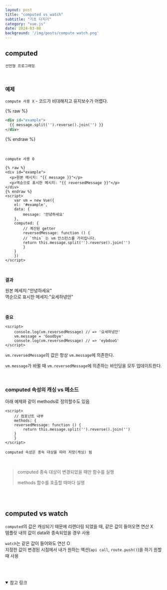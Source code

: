 ```yaml
---
layout: post
title: "computed vs watch"
subtitle: "기초 다지기"
category: "vue.js"
date: 2024-03-08
background: '/img/posts/compute watch.png'
---
```



## computed
`선언형 프로그래밍`

<br>

### 예제


`compute 사용 X` - 코드가 비대해지고 유지보수가 어렵다.

{% raw %}
```html
<div id="example">
  {{ message.split('').reverse().join('') }}
</div>
```
{% endraw %}

<br>

`compute 사용 O`

```vue
{% raw %}
<div id="example">
  <p>원본 메시지: "{{ message }}"</p>
  <p>역순으로 표시한 메시지: "{{ reversedMessage }}"</p>
</div>
{% endraw %}
<script>
    var vm = new Vue({
    el: '#example',
    data: {
        message: '안녕하세요'
    },
    computed: {
        // 계산된 getter
        reversedMessage: function () {
        // `this` 는 vm 인스턴스를 가리킵니다.
        return this.message.split('').reverse().join('')
        }
    }
    })
</script>
```

<br>

**결과**

원본 메세지:"안녕하세요" <br>
역순으로 표시한 메세지:"요세하녕안"

<br>

**중요**

```vue
<script>
    console.log(vm.reversedMessage) // => '요세하녕안'
    vm.message = 'Goodbye'
    console.log(vm.reversedMessage) // => 'eybdooG'
</script>
```

`vm.reversedMessage`의 값은 항상 `vm.message`에 의존한다.

`vm.message`가 바뀔 때 `vm.reversedMessage`에 의존하는 바인딩을 모두 업데이트한다.

<br>

### computed 속성의 캐싱 vs 메소드

아래 예제와 같이 methods로 정의할수도 있음

```vue
<script>
    // 컴포넌트 내부
    methods: {
    reversedMessage: function () {
        return this.message.split('').reverse().join('')
    }
    }
</script>
```

`computed 속성은 종속 대상을 따라 저장(캐싱) 됨`

<br>

> computed 종속 대상이 변경되었을 때만 함수를 실행
> 
> methods 함수를 호출할 때마다 실행

<br>
<br>

## computed vs watch

`computed`의 값은 캐싱되기 때문에 리렌더링 되었을 때, 같은 값이 들어오면 연산 X<br>
템플릿 내의 값이 data와 종속되었을 경우 사용

`watch`는 같은 값이 들어와도 연산 O<br>
지정한 값이 변경된 시점에서 내가 원하는 액션(`api call`, `route.push()`)을 하기 원할 때 사용






<br>
<br>
<br>

<details open="open">
<summary>참고 링크</summary>
<div markdown="1">
<https://https://v2.ko.vuejs.org/v2/guide/computed.html/>
<div>
